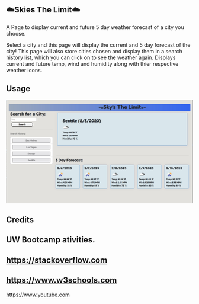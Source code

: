 ## ☁️Skies The Limit☁️

A Page to display current and future 5 day weather forecast of a city you choose.

Select a city and this page will display the current and 5 day forecast of the city!
This page will also store cities chosen and display them in a search history list, which you can click on to see the weather again.
Displays current and future temp, wind and humidity along with thier respective weather icons.



## Usage
 
![alt text](./assets/SkysTheLimitSnip.jpg)

## Credits
UW Bootcamp ativities.
-
https://stackoverflow.com
-
https://www.w3schools.com
-
https://www.youtube.com
